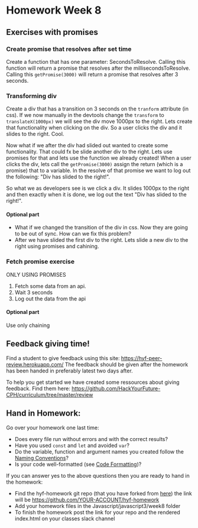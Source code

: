 # Homework Week 8

## Exercises with promises
### Create promise that resolves after set time
Create a function that has one parameter: SecondsToResolve. Calling this function will return a promise that resolves after the millisecondsToResolve. Calling this `getPromise(3000)` will return a promise that resolves after 3 seconds.

### Transforming div
Create a div that has a transition on 3 seconds on the `tranform` attribute (in css). 
If we now manually in the devtools change the `transform` to `translateX(1000px)` we will see the div move 1000px to the right. Lets create that functionality when clicking on the div. So a user clicks the div and it slides to the right. Cool. 

Now what if we after the div had slided out wanted to create some functionality. That could fx be slide another div to the right. Lets use promises for that and lets use the function we already created! When a user clicks the div, lets call the `getPromise(3000)` assign the return (which is a promise) that to a variable. In the resolve of that promise we want to log out the following: "Div has slided to the right!". 

So what we as developers see is we click a div. It slides 1000px to the right and then exactly when it is done, we log out the text "Div has slided to the right!".

#### Optional part
- What if we changed the transition of the div in css. Now they are going to be out of sync. How can we fix this problem?
- After we have slided the first div to the right. Lets slide a new div to the right using promises and cahining.

### Fetch promise exercise
ONLY USING PROMISES
1. Fetch some data from an api.
1. Wait 3 seconds
1. Log out the data from the api

#### Optional part
Use only chaining

## Feedback giving time!
Find a student to give feedback using this site: https://hyf-peer-review.herokuapp.com/
The feedback should be given after the homework has been handed in preferably latest two days after.
 
To help you get started we have created some ressources about giving feedback. Find them here: https://github.com/HackYourFuture-CPH/curriculum/tree/master/review

## Hand in Homework:
Go over your homework one last time:

- Does every file run without errors and with the correct results?
- Have you used `const` and `let` and avoided `var`?
- Do the variable, function and argument names you created follow the [Naming Conventions](https://github.com/HackYourFuture/fundamentals/blob/master/fundamentals/naming_conventions.md)?
- Is your code well-formatted (see [Code Formatting](https://github.com/HackYourFuture/fundamentals/blob/master/fundamentals/naming_conventions.md))?

If you can answer yes to the above questions then you are ready to hand in the homework:
* Find the hyf-homework git repo (that you have forked from [here](https://github.com/HackYourFuture-CPH/hyf-homework)) the link will be https://github.com/YOUR-ACCOUNT/hyf-homework
* Add your homework files in the Javascript/javascript3/week8 folder
* To finish the homework post the link for your repo and the rendered index.html on your classes slack channel
